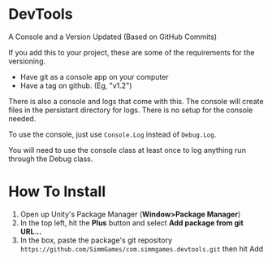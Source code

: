 # DevTools
A Console and a Version Updated (Based on GitHub Commits)

If you add this to your project, these are some of the requirements for the versioning.
* Have git as a console app on your computer
* Have a tag on github. (Eg, "v1.2")

There is also a console and logs that come with this. The console will create files in the persistant directory for logs. There is no setup for the console needed.

To use the console, just use `Console.Log` instead of `Debug.Log`.

You will need to use the console class at least once to log anything run through the Debug class.
 
# How To Install

1. Open up Unity's Package Manager (**Window\>Package Manager**)
2. In the top left, hit the **Plus** button and select **Add package from git URL...**
3. In the box, paste the package's git repository `https://github.com/SimmGames/com.simmgames.devtools.git` then hit Add